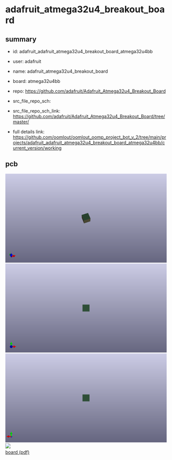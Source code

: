# adafruit_atmega32u4_breakout_board
 
## summary 
* id: adafruit_adafruit_atmega32u4_breakout_board_atmega32u4bb
* user: adafruit
* name: adafruit_atmega32u4_breakout_board
* board: atmega32u4bb
* repo: https://github.com/adafruit/Adafruit_Atmega32u4_Breakout_Board



* src_file_repo_sch: 
* src_file_repo_sch_link: https://github.com/adafruit/Adafruit_Atmega32u4_Breakout_Board/tree/master/
* full details link: https://github.com/oomlout/oomlout_oomp_project_bot_v_2/tree/main/projects/adafruit_adafruit_atmega32u4_breakout_board_atmega32u4bb/current_version/working  



## pcb  
![](working_3d_600.png) 
![](working_3d_front_600.png)  
![](working_3d_back_600.png)  
![](working_600.png)  
[board (pdf)](working.pdf)  





